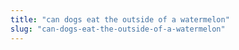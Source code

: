 ```yaml
---
title: "can dogs eat the outside of a watermelon"
slug: "can-dogs-eat-the-outside-of-a-watermelon"
---
```


